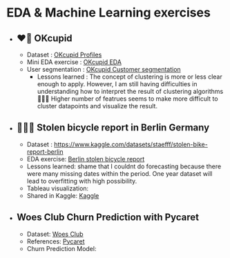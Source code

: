 # EDA & Machine Learning exercises

- ## ❤️‍🔥 OKcupid
    - Dataset : [OKcupid Profiles](https://www.kaggle.com/datasets/andrewmvd/okcupid-profiles?datasetId=875173&sortBy=voteCount)
    - Mini EDA exercise : [OKcupid EDA](https://github.com/risa1796/EDA-exercises/blob/main/OKCupid_Profiles_EDA-2.ipynb)
    - User segmentation : [OKcupid Customer segmentation](https://github.com/risa1796/EDA-ML-exercises/blob/main/OKCupid_UserSegmentation_ClusteringAlgorithms2.ipynb)
       - Lessons learned : The concept of clustering is more or less clear enough to apply. However, I am still having difficulties in understanding how to interpret the result of clustering algorithms 🤷🏻‍♀️ Higher number of featrues seems to make more difficult to cluster datapoints and visualize the result. 
    

- ## 🚴🏻‍♂️ Stolen bicycle report in Berlin Germany
    - Dataset : https://www.kaggle.com/datasets/staefff/stolen-bike-report-berlin
    - EDA exercise: [Berlin stolen bicycle report](https://github.com/risa1796/EDA-ML-exercises/blob/main/Stolen_Bike_Report_in_Berlin.ipynb)
    - Lessons learned: shame that I couldnt do forecasting because there were many missing dates within the period. One year dataset will lead to overfitting with high possibility. 
    - Tableau visualization: 
    - Shared in Kaggle: [Kaggle](https://www.kaggle.com/code/chunga94/stolen-bike-report-eda-exercise)
    
- ## Woes Club Churn Prediction with Pycaret
    - Dataset: [Woes Club](https://www.kaggle.com/datasets/varshapandey/assignment-data)
    - References: [Pycaret](https://www.kaggle.com/code/frtgnn/pycaret-introduction-classification-regression/notebook)
    - Churn Prediction Model: 
